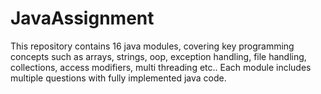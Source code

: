 # JavaAssignment
This repository contains 16 java modules, covering key programming concepts such as arrays, strings, oop, exception handling, file handling, collections, access modifiers, multi threading etc.. Each module includes multiple questions with fully implemented java code.
